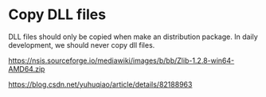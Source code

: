# Copy DLL files

DLL files should only be copied when make an distribution package. In daily development, we should never copy dll files.

https://nsis.sourceforge.io/mediawiki/images/b/bb/Zlib-1.2.8-win64-AMD64.zip

https://blog.csdn.net/yuhuqiao/article/details/82188963